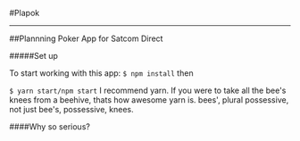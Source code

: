 #Plapok

------
##Plannning Poker App for Satcom Direct

#####Set up

To start working with this app:
`$ npm install` then

`$ yarn start/npm start` I recommend yarn. If you were to take all the bee's knees from a beehive, thats how awesome yarn is. bees', plural possessive, not just bee's, possessive, knees.

####Why so serious?
